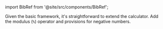 import BibRef from '@site/src/components/BibRef';

Given the basic framework, it's straightforward to extend the calculator.
Add the modulus (`%`) operator and provisions for negative numbers. <BibRef id='KR1988' pages='p. 79'></BibRef>